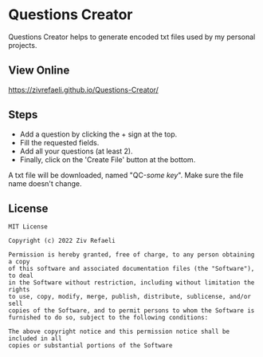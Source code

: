 # Questions Creator
Questions Creator helps to generate encoded txt files used by my personal projects.

## View Online
https://zivrefaeli.github.io/Questions-Creator/

## Steps
- Add a question by clicking the + sign at the top.
- Fill the requested fields.
- Add all your questions (at least 2).
- Finally, click on the 'Create File' button at the bottom.

A txt file will be downloaded, named "QC-*some key*". Make sure the file name doesn't change.

## License
```
MIT License

Copyright (c) 2022 Ziv Refaeli

Permission is hereby granted, free of charge, to any person obtaining a copy
of this software and associated documentation files (the "Software"), to deal
in the Software without restriction, including without limitation the rights
to use, copy, modify, merge, publish, distribute, sublicense, and/or sell
copies of the Software, and to permit persons to whom the Software is
furnished to do so, subject to the following conditions:

The above copyright notice and this permission notice shall be included in all
copies or substantial portions of the Software
```
